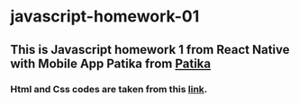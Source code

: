# javascript-homework-01
## This is Javascript homework 1 from React Native with Mobile App Patika from [Patika](https://patika.dev)
### Html and Css codes are taken from this [link](https://github.com/Kodluyoruz/taskforce/tree/javascript/javascript/javascript-temel/odev1/javascriptclock).
